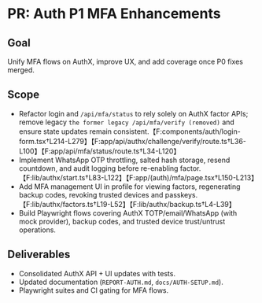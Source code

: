 # PR: Auth P1 MFA Enhancements

## Goal
Unify MFA flows on AuthX, improve UX, and add coverage once P0 fixes merged.

## Scope
- Refactor login and `/api/mfa/status` to rely solely on AuthX factor APIs; remove legacy `the former legacy /api/mfa/verify (removed)` and ensure state updates remain consistent.【F:components/auth/login-form.tsx†L214-L279】【F:app/api/authx/challenge/verify/route.ts†L36-L100】【F:app/api/mfa/status/route.ts†L34-L120】
- Implement WhatsApp OTP throttling, salted hash storage, resend countdown, and audit logging before re-enabling factor.【F:lib/authx/start.ts†L83-L122】【F:app/(auth)/mfa/page.tsx†L150-L213】
- Add MFA management UI in profile for viewing factors, regenerating backup codes, revoking trusted devices and passkeys.【F:lib/authx/factors.ts†L19-L52】【F:lib/authx/backup.ts†L4-L39】
- Build Playwright flows covering AuthX TOTP/email/WhatsApp (with mock provider), backup codes, and trusted device trust/untrust operations.

## Deliverables
- Consolidated AuthX API + UI updates with tests.
- Updated documentation (`REPORT-AUTH.md`, `docs/AUTH-SETUP.md`).
- Playwright suites and CI gating for MFA flows.
